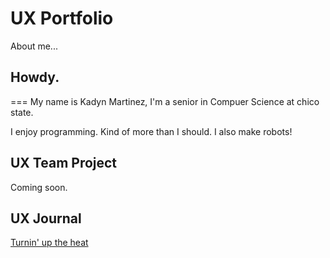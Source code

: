 # UX Portfolio

About me...


## Howdy.
===
My name is Kadyn Martinez, I'm a senior in Compuer Science at chico state.

I enjoy programming. Kind of more than I should. I also make robots!

## UX Team Project

Coming soon.

## UX Journal

[Turnin' up the heat](j01/)

